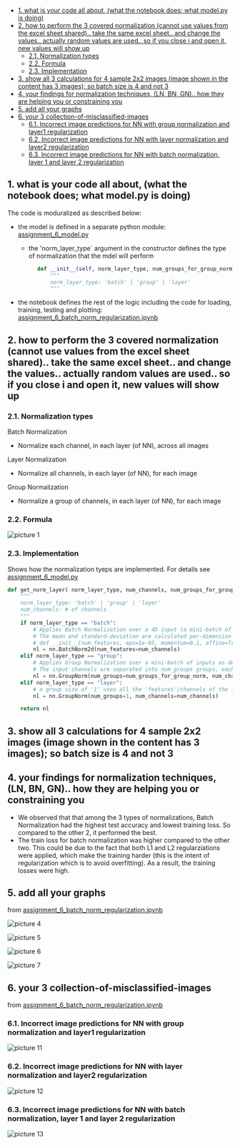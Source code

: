 - [1. what is your code all about, (what the notebook does; what model.py is doing)](#1-what-is-your-code-all-about-what-the-notebook-does-what-modelpy-is-doing)
- [2. how to perform the 3 covered normalization (cannot use values from the excel sheet shared).. take the same excel sheet.. and change the values.. actually random values are used.. so if you close i and open it, new values will show up](#2-how-to-perform-the-3-covered-normalization-cannot-use-values-from-the-excel-sheet-shared-take-the-same-excel-sheet-and-change-the-values-actually-random-values-are-used-so-if-you-close-i-and-open-it-new-values-will-show-up)
  - [2.1. Normalization types](#21-normalization-types)
  - [2.2. Formula](#22-formula)
  - [2.3. Implementation](#23-implementation)
- [3. show all 3 calculations for  4 sample 2x2 images (image shown in the content has 3 images); so batch size is 4 and not 3](#3-show-all-3-calculations-for--4-sample-2x2-images-image-shown-in-the-content-has-3-images-so-batch-size-is-4-and-not-3)
- [4. your findings for normalization techniques, (LN, BN, GN).. how they are helping you or constraining you](#4-your-findings-for-normalization-techniques-ln-bn-gn-how-they-are-helping-you-or-constraining-you)
- [5. add all your graphs](#5-add-all-your-graphs)
- [6. your 3 collection-of-misclassified-images](#6-your-3-collection-of-misclassified-images)
  - [6.1. Incorrect image predictions for NN with group normalization and layer1 regularization](#61-incorrect-image-predictions-for-nn-with-group-normalization-and-layer1-regularization)
  - [6.2. Incorrect image predictions for NN with layer normalization and layer2 regularization](#62-incorrect-image-predictions-for-nn-with-layer-normalization-and-layer2-regularization)
  - [6.3. Incorrect image predictions for NN with batch normalization, layer 1 and layer 2 regularization](#63-incorrect-image-predictions-for-nn-with-batch-normalization-layer-1-and-layer-2-regularization)

## 1. what is your code all about, (what the notebook does; what model.py is doing)

The code is moduralized as described below:

- the model is defined in a separate python module: [assignment_6_model.py](assignment_6_model.py)
  - the 'norm_layer_type` argument in the constructor defines the type of normalization that the mdel will perform

  ```python
        def __init__(self, norm_layer_type, num_groups_for_group_norm=None):
            """
            norm_layer_type: 'batch' | 'group' | 'layer'
            """
  ```

- the notebook defines the rest of the logic including the code for loading, training, testing and plotting: [assignment_6_batch_norm_regularization.ipynb](assignment_6_batch_norm_regularization.ipynb)

## 2. how to perform the 3 covered normalization (cannot use values from the excel sheet shared).. take the same excel sheet.. and change the values.. actually random values are used.. so if you close i and open it, new values will show up

### 2.1. Normalization types

Batch Normalization

- Normalize each channel, in each layer (of NN), across all images

Layer Normalization

- Normalize all channels, in each layer (of NN), for each image

Group Normalization

- Normalize a group of channels, in each layer (of NN), for each image

### 2.2. Formula

![picture 1](images/a8818051fa52606b6c92102d140d8be099807bda7da1d22c5296d82a3767db3a.png)  

### 2.3. Implementation

Shows how the normalization tyeps are implemented.  For details see [assignment_6_model.py](assignment_6_model.py)

```python
def get_norm_layer( norm_layer_type, num_channels, num_groups_for_group_norm=None):
    """
    norm_layer_type: 'batch' | 'group' | 'layer'
    num_channels: # of channels
    """
    if norm_layer_type == "batch":
        # Applies Batch Normalization over a 4D input (a mini-batch of 2D inputs with additional channel dimension) as described in the paper Batch Normalization: Accelerating Deep Network Training by Reducing Internal Covariate Shift <https://arxiv.org/abs/1502.03167>__ .        #
        # The mean and standard-deviation are calculated per-dimension over the mini-batches and \gamma and \beta are learnable parameter vectors of size C (where C is the input size). By default, the elements of \gamma are set to 1 and the elements of \beta are set to 0. The standard-deviation is calculated via the biased estimator, equivalent to torch.var(input, unbiased=False).        #
        # def __init__(num_features, eps=1e-05, momentum=0.1, affine=True, track_running_stats=True)
        nl = nn.BatchNorm2d(num_features=num_channels)
    elif norm_layer_type == "group":
        # Applies Group Normalization over a mini-batch of inputs as described in the paper Group Normalization
        # The input channels are separated into num_groups groups, each containing num_channels / num_groups channels. The mean and standard-deviation are calculated separately over the each group. \gammaγ and \betaβ are learnable per-channel affine transform parameter vectors of size num_channels if affine is True. The standard-deviation is calculated via the biased estimator, equivalent to torch.var(input, unbiased=False).
        nl = nn.GroupNorm(num_groups=num_groups_for_group_norm, num_channels=num_channels)
    elif norm_layer_type == "layer":
        # a group size of '1' uses all the 'features'/channels of the image: essentially a 'layer norm'
        nl = nn.GroupNorm(num_groups=1, num_channels=num_channels)

    return nl
```

## 3. show all 3 calculations for  4 sample 2x2 images (image shown in the content has 3 images); so batch size is 4 and not 3

## 4. your findings for normalization techniques, (LN, BN, GN).. how they are helping you or constraining you

- We observed that that among the 3 types of normalizations, Batch Normalization had the highest test accuracy and lowest training loss.  So compared to the other 2, it performed the best.
- The train loss for batch normalization was higher compared to the other two.  This could be due to the fact that both L1 and L2 regularziations were applied, which make the training harder (this is the intent of regularization which is to avoid overfitting).  As a result, the training losses were high.

## 5. add all your graphs

from [assignment_6_batch_norm_regularization.ipynb](assignment_6_batch_norm_regularization.ipynb)

<!-- ![picture 2](images/f93f1d9a931d68481aca42290300eebbaf4c2725f209e437619c339a4936e273.png)  
![picture 3](images/f93f1d9a931d68481aca42290300eebbaf4c2725f209e437619c339a4936e273.png)   -->

![picture 4](images/f28ff7a6fab01a096dbfee2db79fe1cd0b9306a356049c495fdce0075db96f50.png)  

![picture 5](images/82199845c59cd5764343cffa3e7730a65458720ab0b9ea785356070f41714842.png)  

![picture 6](images/eb09756119a8883623c3d3b74c77e0feeba241eca2698254ecd4515191268b62.png)  

![picture 7](images/25ba1fff1a81cec2559ed0cce6cf37083b93a538563ad40ecbb2df5d462b1eec.png)  

## 6. your 3 collection-of-misclassified-images

from [assignment_6_batch_norm_regularization.ipynb](assignment_6_batch_norm_regularization.ipynb)

### 6.1. Incorrect image predictions for NN with group normalization and layer1 regularization

<!-- ![picture 8](images/3ef3596aaa31d732ad04cbbeee4e85b44ac7c2eb00d5f60eb3ab704d021f76f4.png)  -->

![picture 11](images/3c0e9b800916490a6b0e8243c9bded7e43f4a20956b48b6bbfbc85ea5c659dac.png)  

### 6.2. Incorrect image predictions for NN with layer normalization and layer2 regularization

<!-- ![picture 9](images/551a2db72197ba216802fd8541d915402d86a678346a3b98e0c1e3232d1f1802.png)   -->
![picture 12](images/e1b9dc28451dd6199772d700e4aa41ea20d24e97cdc6afa3ced35df1000f90b1.png)  

### 6.3. Incorrect image predictions for NN with batch normalization, layer 1 and layer 2 regularization

<!-- ![picture 10](images/a56f88936a6695761ebdacc816e7f2c7802409e560d5155a38c54db8fe6dcd9b.png)   -->
![picture 13](images/cbad068ff6cb595c95ab2aceaf7bea01ddc2f82da9560830a16b31906ce58f88.png)  
